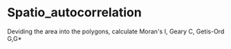 # Spatio_autocorrelation
Deviding the area into the polygons, calculate Moran's I, Geary C, Getis-Ord G,G*
